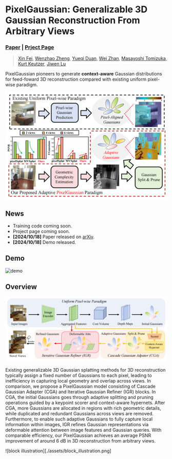 # PixelGaussian: Generalizable 3D Gaussian Reconstruction From Arbitrary Views

<!--paper link and url-->
### [Paper]() | [Prject Page]()

> [Xin Fei](https://scholar.google.com/citations?hl=zh-CN&user=r9rsD_0AAAAJ), [Wenzhao Zheng](https://wzzheng.net/), [Yueqi Duan](https://duanyueqi.github.io/), [Wei Zhan](https://zhanwei.site/), [Masayoshi Tomizuka](https://me.berkeley.edu/people/masayoshi-tomizuka/), [Kurt Keutzer](https://people.eecs.berkeley.edu/~keutzer/), [Jiwen Lu](http://ivg.au.tsinghua.edu.cn/Jiwen_Lu/)

PixelGaussian pioneers to generate **context-aware** Gaussian distributions for feed-foward 3D reconstruction compared with existing uniform pixel-wise paradigm.

![teaser](./assets/teaser.png)

## News
- Training code coming soon.
- Project page coming soon.
- **[2024/10/18]** Paper released on [arXiv]().
- **[2024/10/18]** Demo released.

## Demo
![demo](./assets/demo.gif)

## Overview

![pipeline](./assets/pipeline.png)

Existing generalizable 3D Gaussian splatting methods for 3D reconstruction typically assign a fixed number of Gaussians to each pixel, leading to inefficiency in capturing local geometry and overlap across views. In comparison, we propose a PixelGaussian model consisting of Cascade Gaussian Adapter (CGA) and Iterative Gaussian Refiner (IGR) blocks. In CGA, the initial Gaussians goes through adaptive splitting and pruning operations guided by a keypoint scorer and context-aware hypernets. After CGA, more Gaussians are allocated in regions with rich geometric details, while duplicated and redundant Gaussians across views are removed. Furthermore, to enable such adaptive Gaussians to fully capture local information within images, IGR refines Gaussian representations via deformable attention between image features and
Gaussian queries. With comparable efficiency, our PixelGaussian achieves an average PSNR improvement of around 6 dB in 3D reconstruction from arbitrary views.

![block illustration][./assets/block_illustration.png]
